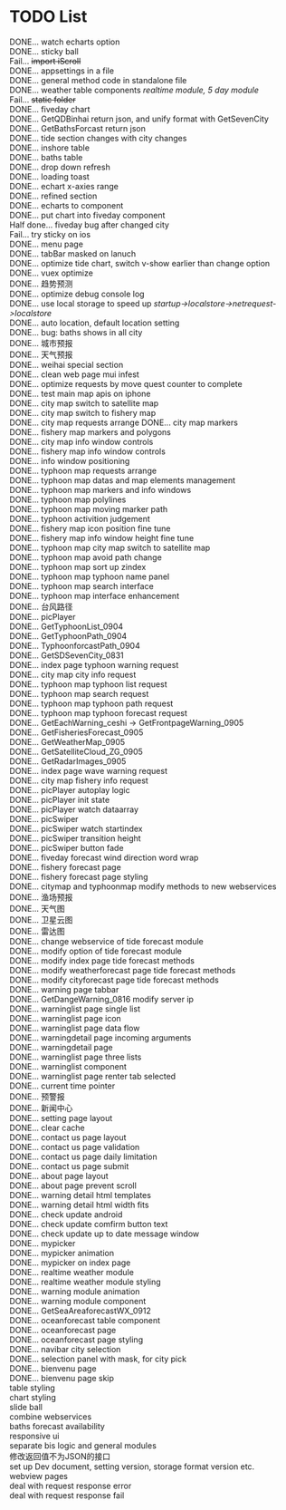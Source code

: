 ﻿# TODO List
DONE... watch echarts option  
DONE... sticky ball  
Fail... ~~import iScroll~~  
DONE... appsettings in a file  
DONE... general method code in standalone file  
DONE... weather table components *realtime module, 5 day module*  
Fail... ~~static folder~~  
DONE... fiveday chart    
DONE... GetQDBinhai return json, and unify format with GetSevenCity  
DONE... GetBathsForcast return json  
DONE... tide section changes with city changes  
DONE... inshore table  
DONE... baths table  
DONE... drop down refresh  
DONE... loading toast  
DONE... echart x-axies range  
DONE... refined section  
DONE... echarts to component  
DONE... put chart into fiveday component  
Half done... fiveday bug after changed city  
Fail... try sticky on ios  
DONE... menu page  
DONE... tabBar masked on lanuch  
DONE... optimize tide chart, switch v-show earlier than change option  
DONE... vuex optimize  
DONE... 趋势预测  
DONE... optimize debug console log  
DONE... use local storage to speed up  *startup->localstore->netrequest->localstore*  
DONE... auto location, default location setting  
DONE... bug: baths shows in all city  
DONE... 城市预报  
DONE... 天气预报  
DONE... weihai special section  
DONE... clean web page mui infest  
DONE... optimize requests by move quest counter to complete  
DONE... test main map apis on iphone  
DONE... city map switch to satellite map  
DONE... city map switch to fishery map  
DONE... city map requests arrange
DONE... city map markers  
DONE... fishery map markers and polygons  
DONE... city map info window controls  
DONE... fishery map info window controls  
DONE... info window positioning  
DONE... typhoon map requests arrange  
DONE... typhoon map datas and map elements management  
DONE... typhoon map markers and info windows  
DONE... typhoon map polylines  
DONE... typhoon map moving marker path  
DONE... typhoon activition judgement  
DONE... fishery map icon position fine tune  
DONE... fishery map info window height fine tune  
DONE... typhoon map city map switch to satellite map  
DONE... typhoon map avoid path change  
DONE... typhoon map sort up zindex  
DONE... typhoon map typhoon name panel  
DONE... typhoon map search interface  
DONE... typhoon map interface enhancement  
DONE... 台风路径  
DONE... picPlayer  
DONE... GetTyphoonList_0904  
DONE... GetTyphoonPath_0904  
DONE... TyphoonforcastPath_0904  
DONE... GetSDSevenCity_0831  
DONE... index page typhoon warning request  
DONE... city map city info request  
DONE... typhoon map typhoon list request  
DONE... typhoon map search request  
DONE... typhoon map typhoon path request  
DONE... typhoon map typhoon forecast request  
DONE... GetEachWarning_ceshi -> GetFrontpageWarning_0905  
DONE... GetFisheriesForecast_0905  
DONE... GetWeatherMap_0905  
DONE... GetSatelliteCloud_ZG_0905  
DONE... GetRadarImages_0905  
DONE... index page wave warning request  
DONE... city map fishery info request  
DONE... picPlayer autoplay logic  
DONE... picPlayer init state  
DONE... picPlayer watch dataarray  
DONE... picSwiper  
DONE... picSwiper watch startindex  
DONE... picSwiper transition height  
DONE... picSwiper button fade  
DONE... fiveday forecast wind direction word wrap  
DONE... fishery forecast page  
DONE... fishery forecast page styling  
DONE... citymap and typhoonmap modify methods to new webservices  
DONE... 渔场预报   
DONE... 天气图  
DONE... 卫星云图  
DONE... 雷达图  
DONE... change webservice of tide forecast module  
DONE... modify option of tide forecast module  
DONE... modify index page tide forecast methods  
DONE... modify weatherforecast page tide forecast methods  
DONE... modify cityforecast page tide forecast methods  
DONE... warning page tabbar  
DONE... GetDangeWarning_0816 modify server ip  
DONE... warninglist page single list  
DONE... warninglist page icon  
DONE... warninglist page data flow  
DONE... warningdetail page incoming arguments  
DONE... warningdetail page  
DONE... warninglist page three lists   
DONE... warninglist component  
DONE... warninglist page renter tab selected  
DONE... current time pointer  
DONE... 预警报  
DONE... 新闻中心  
DONE... setting page layout  
DONE... clear cache  
DONE... contact us page layout  
DONE... contact us page validation  
DONE... contact us page daily limitation  
DONE... contact us page submit  
DONE... about page layout  
DONE... about page prevent scroll  
DONE... warning detail html templates  
DONE... warning detail html width fits  
DONE... check update android  
DONE... check update comfirm button text  
DONE... check update up to date message window  
DONE... mypicker  
DONE... mypicker animation  
DONE... mypicker on index page  
DONE... realtime weather module  
DONE... realtime weather module styling  
DONE... warning module animation  
DONE... warning module component  
DONE... GetSeaAreaforecastWX_0912  
DONE... oceanforecast table component  
DONE... oceanforecast page  
DONE... oceanforecast page styling  
DONE... navibar city selection  
DONE... selection panel with mask, for city pick  
DONE... bienvenu page  
DONE... bienvenu page skip  
table styling  
chart styling  
slide ball  
combine webservices  
baths forecast availability  
responsive ui  
separate bis logic and general modules  
修改返回值不为JSON的接口  
set up Dev document, setting version, storage format version etc.   
webview pages  
deal with request response error  
deal with request response fail  
